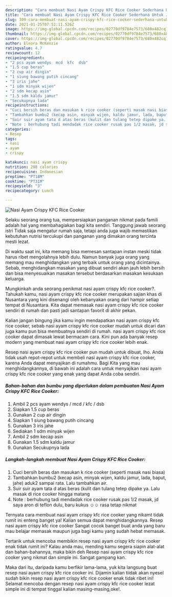 ```yaml
---
description: "Cara membuat Nasi Ayam Crispy KFC Rice Cooker Sederhana Untuk Jualan"
title: "Cara membuat Nasi Ayam Crispy KFC Rice Cooker Sederhana Untuk Jualan"
slug: 309-cara-membuat-nasi-ayam-crispy-kfc-rice-cooker-sederhana-untuk-jualan
date: 2021-01-25T07:52:11.526Z
image: https://img-global.cpcdn.com/recipes/02770df9784e7573/680x482cq70/nasi-ayam-crispy-kfc-rice-cooker-foto-resep-utama.jpg
thumbnail: https://img-global.cpcdn.com/recipes/02770df9784e7573/680x482cq70/nasi-ayam-crispy-kfc-rice-cooker-foto-resep-utama.jpg
cover: https://img-global.cpcdn.com/recipes/02770df9784e7573/680x482cq70/nasi-ayam-crispy-kfc-rice-cooker-foto-resep-utama.jpg
author: Elnora McKenzie
ratingvalue: 4.7
reviewcount: 12
recipeingredient:
- "2 pcs ayam wendys  mcd  kfc  dsb"
- "1.5 cup beras"
- "2 cup air dingin"
- "1 siung bawang putih cincang"
- "3 iris jahe"
- "1 sdm minyak wijen"
- "2 sdm kecap asin"
- "1.5 sdm kaldu jamur"
- "Secukupnya lada"
recipeinstructions:
- "Cuci bersih beras dan masukan k rice cooker (seperti masak nasi biasa)"
- "Tambahkan bumbu2 (kecap asin, minyak wijen, kaldu jamur, lada, baput, jahe) aduk2 sampai rata. Lalu tambahkan air."
- "Suir suir ayam tata d atas beras (kulit dan tulang tetep dipake ya. Lalu masak di rice cooker hingga matang"
- "Note : berhubung tadi mendadak rice cooker rusak pas 1/2 masak, jd saya aron di teflon dulu, baru kukus ☺️☺️ rasa tetap nikmat"
categories:
- Resep
tags:
- nasi
- ayam
- crispy

katakunci: nasi ayam crispy 
nutrition: 208 calories
recipecuisine: Indonesian
preptime: "PT18M"
cooktime: "PT31M"
recipeyield: "3"
recipecategory: Lunch

---
```



![Nasi Ayam Crispy KFC Rice Cooker](https://img-global.cpcdn.com/recipes/02770df9784e7573/680x482cq70/nasi-ayam-crispy-kfc-rice-cooker-foto-resep-utama.jpg)

Selaku seorang orang tua, mempersiapkan panganan nikmat pada famili adalah hal yang membahagiakan bagi kita sendiri. Tanggung jawab seorang istri Tidak saja mengatur rumah saja, tetapi anda juga wajib memastikan kebutuhan nutrisi tercukupi dan panganan yang dimakan orang tercinta mesti lezat.

Di waktu  saat ini, kita memang bisa memesan santapan instan meski tidak harus ribet mengolahnya lebih dulu. Namun banyak juga orang yang memang mau menghidangkan yang terbaik untuk orang yang dicintainya. Sebab, menghidangkan masakan yang dibuat sendiri akan jauh lebih bersih dan bisa menyesuaikan masakan tersebut berdasarkan masakan kesukaan keluarga. 



Mungkinkah anda seorang penikmat nasi ayam crispy kfc rice cooker?. Tahukah kamu, nasi ayam crispy kfc rice cooker merupakan sajian khas di Nusantara yang kini disenangi oleh kebanyakan orang dari hampir setiap tempat di Nusantara. Kita dapat memasak nasi ayam crispy kfc rice cooker sendiri di rumah dan pasti jadi santapan favorit di akhir pekan.

Kalian jangan bingung jika kamu ingin mendapatkan nasi ayam crispy kfc rice cooker, sebab nasi ayam crispy kfc rice cooker mudah untuk dicari dan juga kamu pun bisa membuatnya sendiri di rumah. nasi ayam crispy kfc rice cooker dapat dimasak lewat bermacam cara. Kini pun ada banyak resep modern yang membuat nasi ayam crispy kfc rice cooker lebih enak.

Resep nasi ayam crispy kfc rice cooker pun mudah untuk dibuat, lho. Anda tidak usah repot-repot untuk membeli nasi ayam crispy kfc rice cooker, karena Anda dapat menyajikan di rumahmu. Bagi Kita yang mau menghidangkannya, di bawah ini adalah cara untuk menyajikan nasi ayam crispy kfc rice cooker yang enak yang dapat Anda coba sendiri.

<!--inarticleads1-->

##### Bahan-bahan dan bumbu yang diperlukan dalam pembuatan Nasi Ayam Crispy KFC Rice Cooker:

1. Ambil 2 pcs ayam wendys / mcd / kfc / dsb
1. Siapkan 1.5 cup beras
1. Gunakan 2 cup air dingin
1. Siapkan 1 siung bawang putih cincang
1. Gunakan 3 iris jahe
1. Sediakan 1 sdm minyak wijen
1. Ambil 2 sdm kecap asin
1. Gunakan 1.5 sdm kaldu jamur
1. Gunakan Secukupnya lada




<!--inarticleads2-->

##### Langkah-langkah membuat Nasi Ayam Crispy KFC Rice Cooker:

1. Cuci bersih beras dan masukan k rice cooker (seperti masak nasi biasa)
1. Tambahkan bumbu2 (kecap asin, minyak wijen, kaldu jamur, lada, baput, jahe) aduk2 sampai rata. Lalu tambahkan air.
1. Suir suir ayam tata d atas beras (kulit dan tulang tetep dipake ya. Lalu masak di rice cooker hingga matang
1. Note : berhubung tadi mendadak rice cooker rusak pas 1/2 masak, jd saya aron di teflon dulu, baru kukus ☺️☺️ rasa tetap nikmat




Ternyata cara membuat nasi ayam crispy kfc rice cooker yang nikamt tidak rumit ini enteng banget ya! Kalian semua dapat menghidangkannya. Resep nasi ayam crispy kfc rice cooker Sangat cocok banget buat anda yang baru mau belajar memasak maupun juga bagi kamu yang sudah hebat memasak.

Tertarik untuk mencoba membikin resep nasi ayam crispy kfc rice cooker enak tidak rumit ini? Kalau anda mau, mending kamu segera siapin alat-alat dan bahan-bahannya, maka bikin deh Resep nasi ayam crispy kfc rice cooker yang nikmat dan simple ini. Sangat gampang kan. 

Maka dari itu, daripada kamu berfikir lama-lama, yuk kita langsung buat resep nasi ayam crispy kfc rice cooker ini. Dijamin kalian tiidak akan nyesel sudah bikin resep nasi ayam crispy kfc rice cooker enak tidak ribet ini! Selamat mencoba dengan resep nasi ayam crispy kfc rice cooker lezat simple ini di tempat tinggal kalian masing-masing,oke!.

